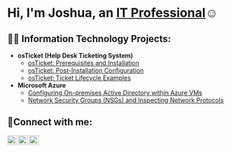 <h1>Hi, I'm Joshua, an <a href="https://linkedin.com/in/joshua-m-3b4720105">IT Professional</a>☺</h1>

<h2>👨‍💻 Information Technology Projects:</h2>

- <b>osTicket (Help Desk Ticketing System)</b>
  - [osTicket: Prerequisites and Installation](https://github.com/JoshuaMoorecc/osticket-prereqs)
  - [osTicket: Post-Installation Configuration](https://github.com/JoshuaMoorecc/post-install-config)
  - [osTicket: Ticket Lifecycle Examples](https://github.com/JoshuaMoorecc/ticket-lifecycle-)
- <b>Microsoft Azure</b>
  - [Configuring On-premises Active Directory within Azure VMs](https://github.com/JoshuaMoorecc/configure-ad-)
  - [Network Security Groups (NSGs) and Inspecting Network Protocols](https://github.com/JoshuaMoorecc/azure-network-protocols-)

<h2>🤳Connect with me:</h2>

[<img align="left" alt="Josh | Twitter" width="22px" src="https://cdn.jsdelivr.net/npm/simple-icons@v3/icons/twitter.svg" />][twitter]
[<img align="left" alt="Josh | LinkedIn" width="22px" src="https://cdn.jsdelivr.net/npm/simple-icons@v3/icons/linkedin.svg" />][linkedin]
[<img align="left" alt="Josh | Instagram" width="22px" src="https://cdn.jsdelivr.net/npm/simple-icons@v3/icons/instagram.svg" />][instagram]

[twitter]: https://twitter.com/https://twitter.com/OptimusPassport
[instagram]: https://www.instagram.com/startraveler_83/
[linkedin]: https://linkedin.com/in/joshua-m-3b4720105
